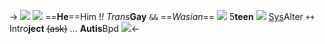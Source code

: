 -> ![](https://media.discordapp.net/attachments/1012559729106624564/1039229305558929469/Untitled37_20221107182606.png)
![](https://barbara.crd.co/assets/images/gallery05/3640b335_original.gif?v=115e6ed7) ==**He**==Him !*!* _Trans_**Gay** `&&` ==*Wasian*== ![](https://terror.crd.co/assets/images/gallery09/6f03a385_original.gif?v=98df89bb) 5**teen**
![](https://barbara.crd.co/assets/images/gallery18/7302f4fd_original.gif?v=115e6ed7) [Sys](https://rentry.co/shiftedspacespectrum)Alter `++` Intro**ject** ~~(ask)~~ ... **Autis**Bpd ![](https://barbara.crd.co/assets/images/gallery18/e1731373_original.gif?v=115e6ed7)<-